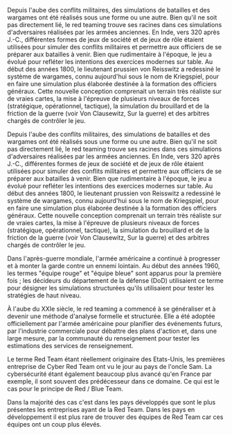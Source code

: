 Depuis l'aube des conflits militaires, des simulations de batailles et 
des wargames ont été réalisés sous une forme ou une autre. Bien qu'il ne
 soit pas directement lié, le red teaming trouve ses racines dans ces 
simulations d'adversaires réalisées par les armées anciennes. En Inde, 
vers 320 après J.-C., différentes formes de jeux de société et de jeux 
de rôle étaient utilisées pour simuler des conflits militaires et 
permettre aux officiers de se préparer aux batailles à venir. Bien que 
rudimentaire à l'époque, le jeu a évolué pour refléter les intentions 
des exercices modernes sur table. Au début des années 1800, le 
lieutenant prussien von Reisswitz a redessiné le système de wargames, 
connu aujourd'hui sous le nom de Kriegspiel, pour en faire une 
simulation plus élaborée destinée à la formation des officiers généraux.
 Cette nouvelle conception comprenait un terrain très réaliste sur de 
vraies cartes, la mise à l'épreuve de plusieurs niveaux de forces 
(stratégique, opérationnel, tactique), la simulation du brouillard et de
 la friction de la guerre (voir Von Clausewitz, Sur la guerre) et des 
arbitres chargés de contrôler le jeu.  

Depuis l'aube des conflits 
militaires, des simulations de batailles et des wargames ont été 
réalisés sous une forme ou une autre. Bien qu'il ne soit pas directement
 lié, le red teaming trouve ses racines dans ces simulations 
d'adversaires réalisées par les armées anciennes. En Inde, vers 320 
après J.-C., différentes formes de jeux de société et de jeux de rôle 
étaient utilisées pour simuler des conflits militaires et permettre aux 
officiers de se préparer aux batailles à venir. Bien que rudimentaire à 
l'époque, le jeu a évolué pour refléter les intentions des exercices 
modernes sur table. Au début des années 1800, le lieutenant prussien von
 Reisswitz a redessiné le système de wargames, connu aujourd'hui sous le
 nom de Kriegspiel, pour en faire une simulation plus élaborée destinée à
 la formation des officiers généraux. Cette nouvelle conception 
comprenait un terrain très réaliste sur de vraies cartes, la mise à 
l'épreuve de plusieurs niveaux de forces (stratégique, opérationnel, 
tactique), la simulation du brouillard et de la friction de la guerre 
(voir Von Clausewitz, Sur la guerre) et des arbitres chargés de 
contrôler le jeu.  

Dans l'après-guerre mondiale, l'armée 
américaine a continué à progresser et à monter la garde contre un ennemi
 lointain. Au début des années 1960, les termes "équipe rouge" et 
"équipe bleue" sont apparus pour la première fois ; les décideurs du 
département de la défense (DoD) utilisaient ce terme pour désigner les 
simulations structurées qu'ils utilisaient pour tester les stratégies de
 haut niveau.  

À l'aube du XXIe siècle, le red teaming a commencé
 à se généraliser et à devenir une méthode d'analyse formelle et 
structurée. Elle a été adoptée officiellement par l'armée américaine 
pour planifier des événements futurs, par l'industrie commerciale pour 
débattre des plans d'action et, dans une large mesure, par la communauté
 du renseignement pour tester les estimations des services de 
renseignement.  

Le terme Red Team étant réellement originaire des 
Etats-Unis, les premières entreprise de Cyber Red Team ont vu le jour au
 pays de l'oncle Sam. La cybersécurité étant également beaucoup plus 
avancé qu'en France par exemple, il sont souvent des prédécesseur dans 
ce domaine. Ce qui est le cas pour le principe de Red / Blue Team.  

Dans la majorité des cas c'est dans les pays développés que sont le plus 
présentes les entreprises ayant de la Red Team. Dans les pays en 
développement il est plus rare de trouver des équipes de Red Team car 
ces équipes ont un coup plus élevés.
